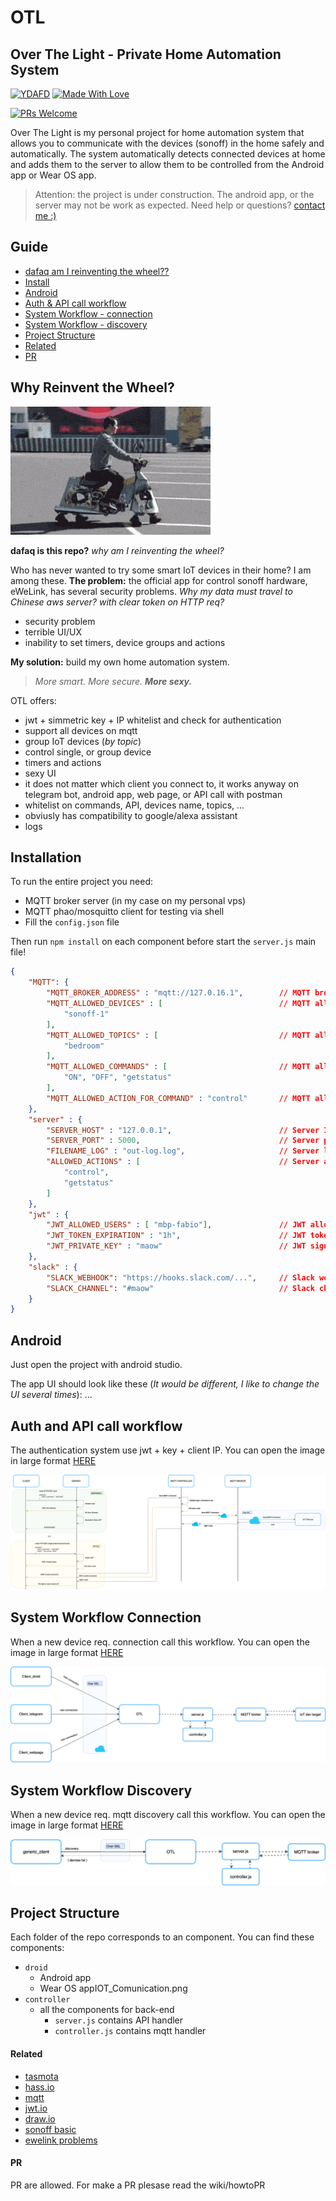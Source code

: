 # OTL

## Over The Light - Private Home Automation System

[![YDAFD](https://forthebadge.com/images/badges/you-didnt-ask-for-this.svg)](#)
[![Made With Love](https://forthebadge.com/images/badges/built-with-love.svg)](#)

[![PRs Welcome](https://img.shields.io/badge/PRs-welcome-brightgreen.svg?style=flat-square)](http://makeapullrequest.com)

Over The Light is my personal project for home automation system that allows you to communicate with the devices (sonoff) in the home safely and automatically. The system automatically detects connected devices at home and adds them to the server to allow them to be controlled from the Android app or Wear OS app.

> Attention: the project is under construction. The android app, or the server may not be work as expected. Need help or questions? [contact me :)](https://www.t.me/Xiryl) 

## Guide
- [dafaq am I reinventing the wheel??](#why-reinvent-the-wheel)
- [Install](#installation)
- [Android](#android)
- [Auth & API call workflow](#auth-and-api-call-workflow)
- [System Workflow - connection](#system-workflow-connection)
- [System Workflow - discovery](#system-workflow-discovery)
- [Project Structure](#project-structure)
- [Related](#related)
- [PR](#pr)

## Why Reinvent the Wheel?
<img src="https://github.com/Xiryl/OTL/blob/master/ot/giphy.gif" />

**dafaq is this repo?** _why am I reinventing the wheel?_

Who has never wanted to try some smart IoT devices in their home? I am among these.
**The problem:** the official app for control sonoff hardware, eWeLink, has several security problems. _Why my data must travel to Chinese aws server? with clear token on HTTP req?_ 
- security problem
- terrible UI/UX 
- inability to set timers, device groups and actions

**My solution:** build my own home automation system. 

> _More smart. More secure. **More sexy.**_

OTL offers:
- jwt + simmetric key + IP whitelist and check for authentication
- support all devices on mqtt
- group IoT devices (_by topic_)
- control single, or group device
- timers and actions
- sexy UI
- it does not matter which client you connect to, it works anyway on telegram bot, android app, web page, or API call with postman
- whitelist on commands, API, devices name, topics, ...
- obviusly has compatibility to google/alexa assistant
- logs

## Installation
To run the entire project you need:
- MQTT broker server (in my case on my personal vps)
- MQTT phao/mosquitto client for testing via shell
- Fill the `config.json` file

Then run `npm install` on each component before start the `server.js` main file!


```JSON
{
    "MQTT": {
        "MQTT_BROKER_ADDRESS" : "mqtt://127.0.16.1",        // MQTT broker address  
        "MQTT_ALLOWED_DEVICES" : [                          // MQTT allowed devices to control from intranet
            "sonoff-1"
        ],
        "MQTT_ALLOWED_TOPICS" : [                           // MQTT allowed topics to control from intranet
            "bedroom"
        ],
        "MQTT_ALLOWED_COMMANDS" : [                         // MQTT allowed commands to control from intranet
            "ON", "OFF", "getstatus"
        ],
        "MQTT_ALLOWED_ACTION_FOR_COMMAND" : "control"       // MQTT allowed actions command
    },
    "server" : {
        "SERVER_HOST" : "127.0.0.1",                        // Server IP host
        "SERVER_PORT" : 5000,                               // Server port
        "FILENAME_LOG" : "out-log.log",                     // Server log file
        "ALLOWED_ACTIONS" : [                               // Server allowed API actions
            "control",
            "getstatus"
        ]
    },
    "jwt" : {
        "JWT_ALLOWED_USERS" : [ "mbp-fabio"],               // JWT allowed users
        "JWT_TOKEN_EXPIRATION" : "1h",                      // JWT token expiration (h)
        "JWT_PRIVATE_KEY" : "maow"                          // JWT signature
    },
    "slack" : {
        "SLACK_WEBHOOK": "https://hooks.slack.com/...",     // Slack webhook
        "SLACK_CHANNEL": "#maow"                            // Slack channel
    }
}
```

## Android
Just open the project with android studio.

The app UI should look like these (_It would be different, I like to change the UI several times_): ...

## Auth and API call workflow

The authentication system use jwt + key + client IP. You can open the image in large format [HERE](https://raw.githubusercontent.com/Xiryl/OTL/master/ot/api_diagram.png?raw=true)

<img src="https://github.com/Xiryl/OTL/blob/master/ot/api_diagram.png" />

## System Workflow Connection

When a new device req. connection call this workflow. You can open the image in large format [HERE](https://github.com/Xiryl/OTL/blob/master/ot/devices_diagram.png?raw=true)

<img src="https://github.com/Xiryl/OTL/blob/master/ot/devices_diagram.png" />

## System Workflow Discovery

When a new device req. mqtt discovery call this workflow. You can open the image in large format [HERE](https://raw.githubusercontent.com/Xiryl/OTL/master/ot/discovery_diagram.png?raw=true)

<img src="https://github.com/Xiryl/OTL/blob/master/ot/discovery_diagram.png" />

## Project Structure
Each folder of the repo corresponds to an component. You can find these components:

- `droid`
  - Android app
  - Wear OS appIOT_Comunication.png
- `controller`
  - all the components for back-end
    - `server.js` contains API handler
    - `controller.js` contains mqtt handler
  
#### Related
- [tasmota](https://github.com/arendst/Sonoff-Tasmota)
- [hass.io](https://github.com/home-assistant/hassio)
- [mqtt](https://www.hivemq.com)
- [jwt.io](http://jwt.io)
- [draw.io](http://draw.io)
- [sonoff basic](http://bfy.tw/MGJI)
- [ewelink problems](https://www.iot-tests.org/2018/06/sonoff-basic-wifi/)

#### PR
PR are allowed.
For make a PR plesase read the wiki/howtoPR
